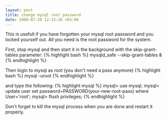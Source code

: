 ```yaml
--- 
layout: post
title: change mysql root password
date: 2009-07-28 12:33:16 +03:00
---
```

This is usefull if you have forgotten your mysql root password and you locked yourself out.
All you need is the root password for the system.

First, stop mysql and then start it in the background with the skip-grant-tables parameter:
{% highlight bash %}
mysqld\_safe --skip-grant-tables &
{% endhighlight %}

Then login to mysql as root (you don't need a pass anymore)
{% highlight bash %}
mysql -uroot
{% endhighlight %}

and type the following:
{% highlight mysql %}
mysql> use mysql;
mysql> update user set password=PASSWORD(your-new-root-pass) where User='root';
mysql> flush privileges;
{% endhighlight %}

Don't forget to kill the mysql process when you are done and restart it properly.
